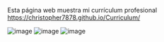 Esta página web muestra mi currículum profesional
https://christopher7878.github.io/Curriculum/

![image](https://github.com/user-attachments/assets/00255c4a-eed5-4aca-b491-8221e8eef4c8)
![image](https://github.com/user-attachments/assets/7640d754-e847-4cad-92b1-ab98ec4a8689)
![image](https://github.com/user-attachments/assets/0f7b558c-0e5e-4004-8b30-9f5214a8b00c)
